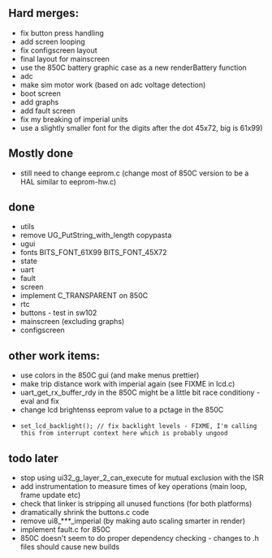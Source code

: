 ## Hard merges:

* fix button press handling
* add screen looping
* fix configscreen layout
* final layout for mainscreen
* use the 850C battery graphic case as a new renderBattery function
* adc
* make sim motor work (based on adc voltage detection)
* boot screen 
* add graphs
* add fault screen
* fix my breaking of imperial units
* use a slightly smaller font for the digits after the dot 45x72, big is 61x99)

## Mostly done

* still need to change eeprom.c (change most of 850C version to be a HAL similar to eeprom-hw.c)

## done

* utils
* remove UG_PutString_with_length copypasta
* ugui
* fonts BITS_FONT_61X99 BITS_FONT_45X72
* state
* uart
* fault
* screen
* implement C_TRANSPARENT on 850C
* rtc
* buttons - test in sw102
* mainscreen (excluding graphs)
* configscreen

## other work items:

* use colors in the 850C gui (and make menus prettier)
* make trip distance work with imperial again (see FIXME in lcd.c)
* uart_get_rx_buffer_rdy in the 850C might be a little bit race conditiony - eval and fix
* change lcd brightenss eeprom value to a pctage in the 850C
*     set_lcd_backlight(); // fix backlight levels - FIXME, I'm calling this from interrupt context here which is probably ungood

## todo later 

* stop using ui32_g_layer_2_can_execute for mutual exclusion with the ISR
* add instrumentation to measure times of key operations (main loop, frame update etc)
* check that linker is stripping all unused functions (for both platforms)
* dramatically shrink the buttons.c code
* remove ui8_***_imperial (by making auto scaling smarter in render)
* implement fault.c for 850C
* 850C doesn't seem to do proper dependency checking - changes to .h files should cause new builds

